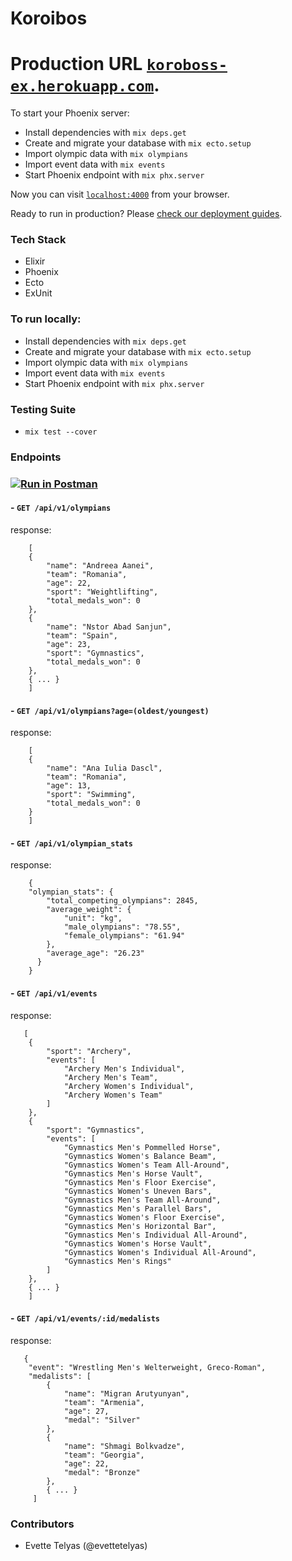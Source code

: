 # Koroibos
# Production URL [`koroboss-ex.herokuapp.com`](https://koroibos-ex.herokuapp.com).


To start your Phoenix server:

  * Install dependencies with `mix deps.get`
  * Create and migrate your database with `mix ecto.setup`
  * Import olympic data with `mix olympians`
  * Import event data with `mix events`
  * Start Phoenix endpoint with `mix phx.server`

Now you can visit [`localhost:4000`](http://localhost:4000) from your browser.

Ready to run in production? Please [check our deployment guides](https://hexdocs.pm/phoenix/deployment.html).

### Tech Stack
- Elixir
- Phoenix
- Ecto
- ExUnit

### To run locally:
* Install dependencies with `mix deps.get`
* Create and migrate your database with `mix ecto.setup`
* Import olympic data with `mix olympians`
* Import event data with `mix events`
* Start Phoenix endpoint with `mix phx.server`

### Testing Suite
- `mix test --cover`

### Endpoints
### [![Run in Postman](https://run.pstmn.io/button.svg)](https://app.getpostman.com/run-collection/3928eb753f59d2d66b31)
#### - `GET /api/v1/olympians`
response:
```
    [
    {
        "name": "Andreea Aanei",
        "team": "Romania",
        "age": 22,
        "sport": "Weightlifting",
        "total_medals_won": 0
    },
    {
        "name": "Nstor Abad Sanjun",
        "team": "Spain",
        "age": 23,
        "sport": "Gymnastics",
        "total_medals_won": 0
    },
    { ... }
    ]
```
    
#### - `GET /api/v1/olympians?age=(oldest/youngest)`
response:
```
    [
    {
        "name": "Ana Iulia Dascl",
        "team": "Romania",
        "age": 13,
        "sport": "Swimming",
        "total_medals_won": 0
    }
    ]
```
    
#### - `GET /api/v1/olympian_stats`
response:

```
    {
    "olympian_stats": {
        "total_competing_olympians": 2845,
        "average_weight": {
            "unit": "kg",
            "male_olympians": "78.55",
            "female_olympians": "61.94"
        },
        "average_age": "26.23"
      }
    }
```

#### - `GET /api/v1/events`
response:
```
   [
    {
        "sport": "Archery",
        "events": [
            "Archery Men's Individual",
            "Archery Men's Team",
            "Archery Women's Individual",
            "Archery Women's Team"
        ]
    },
    {
        "sport": "Gymnastics",
        "events": [
            "Gymnastics Men's Pommelled Horse",
            "Gymnastics Women's Balance Beam",
            "Gymnastics Women's Team All-Around",
            "Gymnastics Men's Horse Vault",
            "Gymnastics Men's Floor Exercise",
            "Gymnastics Women's Uneven Bars",
            "Gymnastics Men's Team All-Around",
            "Gymnastics Men's Parallel Bars",
            "Gymnastics Women's Floor Exercise",
            "Gymnastics Men's Horizontal Bar",
            "Gymnastics Men's Individual All-Around",
            "Gymnastics Women's Horse Vault",
            "Gymnastics Women's Individual All-Around",
            "Gymnastics Men's Rings"
        ]
    },
    { ... }
    ]
```

#### - `GET /api/v1/events/:id/medalists`
response:
```
   {
    "event": "Wrestling Men's Welterweight, Greco-Roman",
    "medalists": [
        {
            "name": "Migran Arutyunyan",
            "team": "Armenia",
            "age": 27,
            "medal": "Silver"
        },
        {
            "name": "Shmagi Bolkvadze",
            "team": "Georgia",
            "age": 22,
            "medal": "Bronze"
        },
        { ... }
     ]
```

### Contributors
- Evette Telyas (@evettetelyas)

